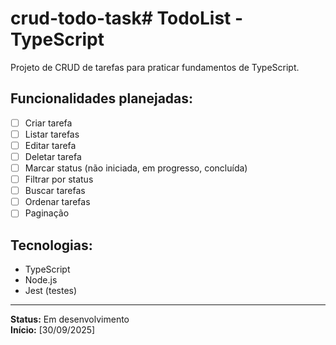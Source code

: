 # crud-todo-task# TodoList - TypeScript

Projeto de CRUD de tarefas para praticar fundamentos de TypeScript.

## Funcionalidades planejadas:
- [ ] Criar tarefa
- [ ] Listar tarefas
- [ ] Editar tarefa
- [ ] Deletar tarefa
- [ ] Marcar status (não iniciada, em progresso, concluída)
- [ ] Filtrar por status
- [ ] Buscar tarefas
- [ ] Ordenar tarefas
- [ ] Paginação

## Tecnologias:
- TypeScript
- Node.js
- Jest (testes)

---

**Status:** Em desenvolvimento  
**Início:** [30/09/2025]